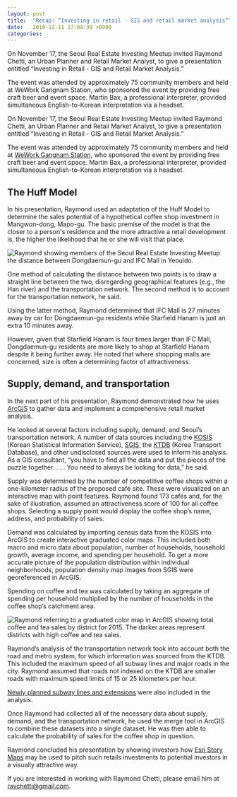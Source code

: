 ```yaml
---
layout: post
title:  "Recap: “Investing in retail - GIS and retail market analysis”"
date:   2016-12-11 17:08:39 +0900
categories:
---
```

On November 17, the Seoul Real Estate Investing Meetup invited Raymond Chetti, an Urban Planner and Retail Market Analyst, to give a presentation entitled “Investing in Retail - GIS and Retail Market Analysis.”

The event was attended by approximately 75 community members and held at WeWork Gangnam Station, who sponsored the event by providing free craft beer and event space. Martin Bax, a professional interpreter, provided simultaneous English-to-Korean interpretation via a headset.

On November 17, the Seoul Real Estate Investing Meetup invited Raymond Chetti, an Urban Planner and Retail Market Analyst, to give a presentation entitled “Investing in Retail - GIS and Retail Market Analysis.”

The event was attended by approximately 75 community members and held at [WeWork Gangnam Station](https://www.wework.com/buildings/gangnam-station--seoul), who sponsored the event by providing free craft beer and event space. Martin Bax, a professional interpreter, provided simultaneous English-to-Korean interpretation via a headset.

## The Huff Model
In his presentation, Raymond used an adaptation of the Huff Model to determine the sales potential of a hypothetical coffee shop investment in Mangwon-dong, Mapo-gu. The basic premise of the model is that the closer to a person's residence and the more attractive a retail development is, the higher the likelihood that he or she will visit that place.

![Raymond showing members of the Seoul Real Estate Investing Meetup the distance between Dongdaemun-gu and IFC Mall in Yeouido.](https://github.com/jlbleese/seoulreimeetup/assets/distance.jpeg "Raymond showing members of the Seoul Real Estate Investing Meetup the distance between Dongdaemun-gu and IFC Mall in Yeouido.")

One method of calculating the distance between two points is to draw a straight line between the two, disregarding geographical features (e.g., the Han river) and the transportation network. The second method is to account for the transportation network, he said.

Using the latter method, Raymond determined that IFC Mall is 27 minutes away by car for Dongdaemun-gu residents while Starfield Hanam is just an extra 10 minutes away.

However, given that Starfield Hanam is four times larger than IFC Mall, Dongdaemun-gu residents are more likely to shop at Starfield Hanam despite it being further away. He noted that where shopping malls are concerned, size is often a determining factor of attractiveness.

## Supply, demand, and transportation
In the next part of his presentation, Raymond demonstrated how he uses [ArcGIS](https://www.arcgis.com/features/index.html) to gather data and implement a comprehensive retail market analysis.

He looked at several factors including supply, demand, and Seoul’s transportation network. A number of data sources including the [KOSIS](http://kosis.kr/) (Korean Statistical Information Service), [SGIS](https://sgis.kostat.go.kr/view/index), the [KTDB](https://www.ktdb.go.kr/) (Korea Transport Database), and other undisclosed sources were used to inform his analysis. As a GIS consultant, “you have to find all the data and put the pieces of the puzzle together. . . . You need to always be looking for data,” he said.

Supply was determined by the number of competitive coffee shops within a one-kilometer radius of the proposed café site. These were visualized on an interactive map with point features. Raymond found 173 cafés and, for the sake of illustration, assumed an attractiveness score of 100 for all coffee shops. Selecting a supply point would display the coffee shop’s name, address, and probability of sales.

Demand was calculated by importing census data from the KOSIS into ArcGIS to create interactive graduated color maps. This included both macro and micro data about population, number of households, household growth, average income, and spending per household. To get a more accurate picture of the population distribution within individual neighborhoods, population density map images from SGIS were georeferenced in ArcGIS.

Spending on coffee and tea was calculated by taking an aggregate of spending per household multiplied by the number of households in the coffee shop’s catchment area.

![Raymond referring to a graduated color map in ArcGIS showing total coffee and tea sales by district for 2015. The darker areas represent districts with high coffee and tea sales.](https://github.com/jlbleese/seoulreimeetup/assets/graduated-color-map.jpeg "Raymond referring to a graduated color map in ArcGIS showing total coffee and tea sales by district for 2015. The darker areas represent districts with high coffee and tea sales.")

Raymond’s analysis of the transportation network took into account both the road and metro system, for which information was sourced from the KTDB. This included the maximum speed of all subway lines and major roads in the city. Raymond assumed that roads not indexed on the KTDB are smaller roads with maximum speed limits of 15 or 25 kilometers per hour.

[Newly planned subway lines and extensions](http://www.businesskorea.co.kr/english/news/politics/11295-subway-extension-english-language-map-released-seouls-10-planned-subway-lines) were also included in the analysis.

Once Raymond had collected all of the necessary data about supply, demand, and the transportation network, he used the merge tool in ArcGIS to combine these datasets into a single dataset. He was then able to calculate the probability of sales for the coffee shop in question.

Raymond concluded his presentation by showing investors how [Esri Story Maps](https://storymaps.arcgis.com/en/) may be used to pitch such retails investments to potential investors in a visually attractive way.

If you are interested in working with Raymond Chetti, please email him at raychetti@gmail.com.
